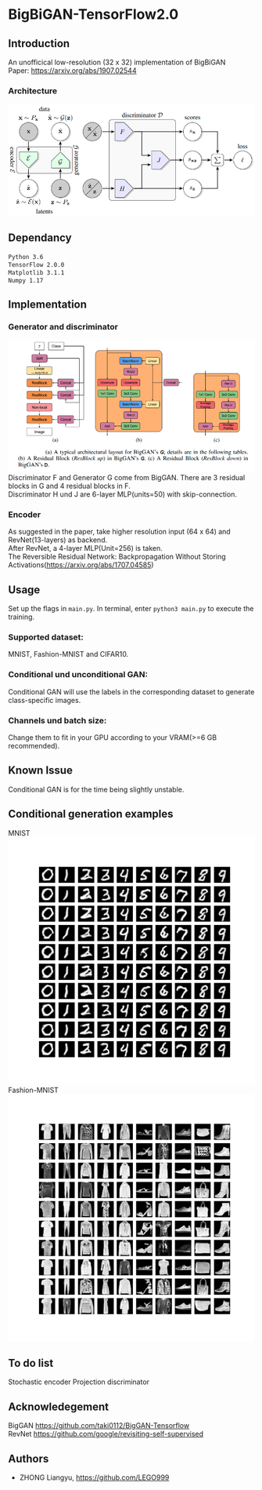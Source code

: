 # BigBiGAN-TensorFlow2.0
## Introduction 
An unofficical low-resolution (32 x 32) implementation of BigBiGAN  
Paper: https://arxiv.org/abs/1907.02544
### Architecture
![bigbigan](https://github.com/LEGO999/BIgBiGAN/blob/master/fig/bigbigan.png)
## Dependancy
```
Python 3.6
TensorFlow 2.0.0
Matplotlib 3.1.1
Numpy 1.17
```
## Implementation
### Generator and discriminator
![biggan](https://github.com/LEGO999/BIgBiGAN/blob/master/fig/Screenshot%20from%202020-02-23%2017-02-01.png)
Discriminator F and Generator G come from BigGAN.
There are 3 residual blocks in G and 4 residual blocks in F.  
Discriminator H und J are 6-layer MLP(units=50) with skip-connection.  
### Encoder
As suggested in the paper, take higher resolution input (64 x 64) and RevNet(13-layers) as backend.  
After RevNet, a 4-layer MLP(Unit=256) is taken.  
The Reversible Residual Network: Backpropagation Without Storing Activations(https://arxiv.org/abs/1707.04585)  
## Usage
Set up the flags in ```main.py```. In terminal, enter ```python3 main.py``` to execute the training.
### Supported dataset:
MNIST, Fashion-MNIST and CIFAR10.  
### Conditional und unconditional GAN:
Conditional GAN will use the labels in the corresponding dataset to generate class-specific images.
### Channels und batch size:
Change them to fit in your GPU according to your VRAM(>=6 GB recommended).  
## Known Issue
Conditional GAN is for the time being slightly unstable.
## Conditional generation examples
MNIST
![mnist](https://github.com/LEGO999/BIgBiGAN/blob/master/fig/mnist1.png)
Fashion-MNIST
![mnist](https://github.com/LEGO999/BIgBiGAN/blob/master/fig/fmnist1.png)
## To do list
Stochastic encoder
Projection discriminator
## Acknowledegement
BigGAN https://github.com/taki0112/BigGAN-Tensorflow  
RevNet https://github.com/google/revisiting-self-supervised

## Authors
- ZHONG Liangyu, https://github.com/LEGO999
